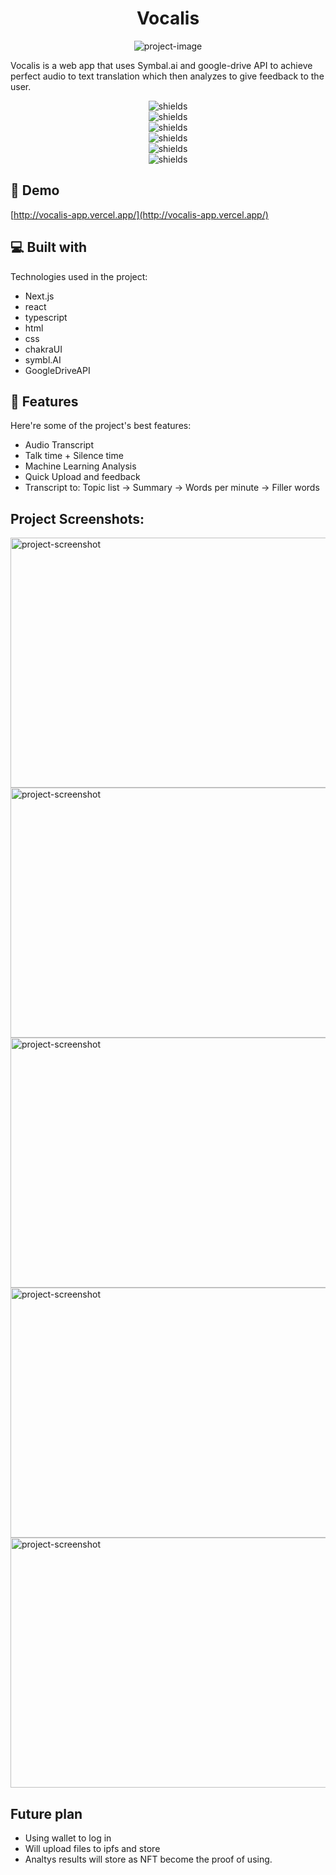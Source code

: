 <h1 align="center" id="title">Vocalis</h1>

<p align="center"><img src="https://media.discordapp.net/attachments/1011845624662065282/1013560106916519996/VocalisLOGO.png" alt="project-image"></p>

<p id="description">Vocalis is a web app that uses Symbal.ai and google-drive API to achieve perfect audio to text translation which then analyzes to give feedback to the user.</p>

<p align="center"><img src="https://img.shields.io/badge/Next.js-v12.2.5-green" alt="shields"> <br /> <img src="https://img.shields.io/badge/Typescript-v18.7.13-green" alt="shields"><br /><img src="https://img.shields.io/badge/React-v18.2.0-green" alt="shields"><br /><img src="https://img.shields.io/badge/ChakraUI-v2.2.9-green" alt="shields"><br /><img src="https://img.shields.io/badge/Google--Drive%20API-recent-blue" alt="shields"><br /><img src="https://img.shields.io/badge/Symbl.AI-up%20to%20date-blue" alt="shields"></p>

<h2>🚀 Demo</h2>

[http://vocalis-app.vercel.app/](http://vocalis-app.vercel.app/)

<h2>💻 Built with</h2>

Technologies used in the project:

*   Next.js
*   react
*   typescript
*   html
*   css
*   chakraUI
*   symbl.AI
*   GoogleDriveAPI


  
  
<h2>🧐 Features</h2>

Here're some of the project's best features:

*   Audio Transcript
*   Talk time + Silence time
*   Machine Learning Analysis
*   Quick Upload and feedback
*   Transcript to: Topic list -> Summary -> Words per minute -> Filler words





<h2>Project Screenshots:</h2>

<img src="https://d112y698adiu2z.cloudfront.net/photos/production/software_photos/002/205/339/datas/gallery.jpg" alt="project-screenshot" width="650" height="400/">

<img src="https://d112y698adiu2z.cloudfront.net/photos/production/software_photos/002/205/340/datas/gallery.jpg" alt="project-screenshot" width="650" height="400/">

<img src="https://d112y698adiu2z.cloudfront.net/photos/production/software_photos/002/205/341/datas/gallery.jpg" alt="project-screenshot" width="650" height="400/">

<img src="https://d112y698adiu2z.cloudfront.net/photos/production/software_photos/002/205/343/datas/gallery.jpg" alt="project-screenshot" width="650" height="400/">

<img src="https://d112y698adiu2z.cloudfront.net/photos/production/software_photos/002/205/344/datas/gallery.jpg" alt="project-screenshot" width="650" height="400/">

<h2>Future plan</h2>

* Using wallet to log in 
* Will upload files to ipfs and store 
* Analtys results will store as NFT become the proof of using.
